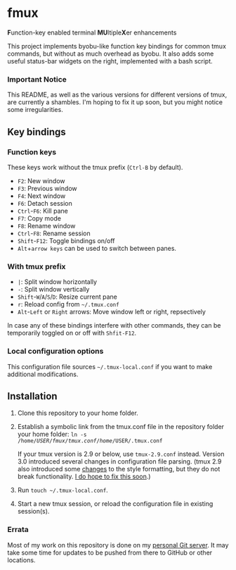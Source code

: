 # fmux
**F**unction-key enabled terminal **MU**ltiple**X**er enhancements

This project implements byobu-like function key bindings for common tmux commands, but without as much overhead as byobu. It also adds some useful status-bar widgets on the right, implemented with a bash script.

### Important Notice

This README, as well as the various versions for different versions of tmux, are currently a shambles. I'm hoping to fix it up soon, but you might notice some irregularities.

## Key bindings

### Function keys

These keys work without the tmux prefix (`Ctrl-B` by default).

* `F2`: New window
* `F3`: Previous window
* `F4`: Next window
* `F6`: Detach session
* `Ctrl`-`F6`: Kill pane
* `F7`: Copy mode
* `F8`: Rename window
* `Ctrl`-`F8`: Rename session
* `Shift`-`F12`: Toggle bindings on/off
* `Alt`+`arrow keys` can be used to switch between panes.

### With tmux prefix

* `|`: Split window horizontally
* `-`: Split window vertically
* `Shift`-`W`/`A`/`S`/`D`: Resize current pane
* `r`: Reload config from `~/.tmux.conf`
* `Alt`-`Left` or `Right` arrows: Move window left or right, repsectively

In case any of these bindings interfere with other commands, they can be temporarily toggled on or off with `Shfit-F12`.

### Local configuration options

This configuration file sources `~/.tmux-local.conf` if you want to make additional modifications.

## Installation

1. Clone this repository to your home folder.
2. Establish a symbolic link from the tmux.conf file in the repository folder your home folder:
    <code>ln -s /home/$USER/fmux/tmux.conf /home/$USER/.tmux.conf</code>
	
	If your tmux version is 2.9 or below, use `tmux-2.9.conf` instead. Version 3.0 introduced several changes in configuration file parsing. (tmux 2.9 also introduced some [changes](https://github.com/tmux/tmux/issues/1689) to the style formatting, but they do not break functionality. [I do hope to fix this soon](https://github.com/selectric401/fmux/issues/1).) 
3. Run `touch ~/.tmux-local.conf`.
4. Start a new tmux session, or reload the configuration file in existing session(s).

### Errata

Most of my work on this repository is done on my [personal Git server](https://git.vaxinthebasement.com/selectric/fmux). It may take some time for updates to be pushed from there to GitHub or other locations.
